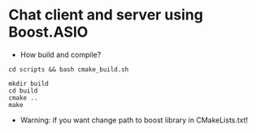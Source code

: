# Chat client and server using Boost.ASIO

- How build and compile?

```shell
cd scripts && bash cmake_build.sh
```

```shell
mkdir build
cd build
cmake ..
make
```

- Warning: if you want change path to boost library in CMakeLists.txt!
